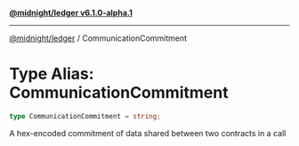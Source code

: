 [**@midnight/ledger v6.1.0-alpha.1**](../README.md)

***

[@midnight/ledger](../globals.md) / CommunicationCommitment

# Type Alias: CommunicationCommitment

```ts
type CommunicationCommitment = string;
```

A hex-encoded commitment of data shared between two contracts in a call
